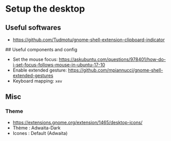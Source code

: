 # Setup the desktop

## Useful softwares

- https://github.com/Tudmotu/gnome-shell-extension-clipboard-indicator

## Useful components and config

- Set the mouse focus: https://askubuntu.com/questions/978401/how-do-i-set-focus-follows-mouse-in-ubuntu-17-10
- Enable extended gesture: https://github.com/mpiannucci/gnome-shell-extended-gestures
- Keyboard mapping: `xev`

## Misc

### Theme

- https://extensions.gnome.org/extension/1465/desktop-icons/
- Thème : Adwaita-Dark
- Icones : Default (Adwaita)

